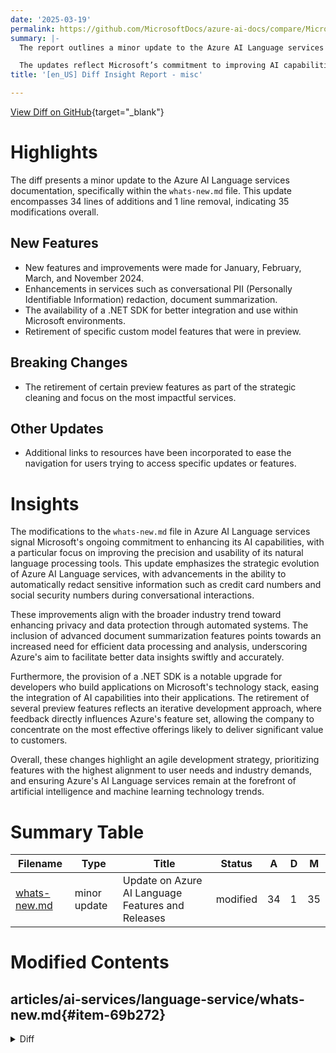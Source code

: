```yaml
---
date: '2025-03-19'
permalink: https://github.com/MicrosoftDocs/azure-ai-docs/compare/MicrosoftDocs:b32e527...MicrosoftDocs:144811f
summary: |-
  The report outlines a minor update to the Azure AI Language services documentation, specifically in the `whats-new.md` file, involving 35 modifications in total. Key features added for January, February, March, and November 2024 include enhancements in conversational PII redaction and document summarization, along with a new .NET SDK for easier integration into Microsoft environments. Some preview features are being retired as part of a focus on impactful services.

  The updates reflect Microsoft’s commitment to improving AI capabilities and natural language processing tools, especially regarding user privacy and data protection. The introduction of advanced document summarization indicates a growing need for efficient data processing. The new .NET SDK is designed to streamline AI integration for developers. Overall, the changes indicate a strategic approach to align features with user needs and industry trends, keeping Azure's AI Language services competitive in the evolving landscape of artificial intelligence.
title: '[en_US] Diff Insight Report - misc'

---
```


[View Diff on GitHub](https://github.com/MicrosoftDocs/azure-ai-docs/compare/MicrosoftDocs:b32e527...MicrosoftDocs:144811f){target="_blank"}

# Highlights

The diff presents a minor update to the Azure AI Language services documentation, specifically within the `whats-new.md` file. This update encompasses 34 lines of additions and 1 line removal, indicating 35 modifications overall. 

## New Features

- New features and improvements were made for January, February, March, and November 2024.
- Enhancements in services such as conversational PII (Personally Identifiable Information) redaction, document summarization.
- The availability of a .NET SDK for better integration and use within Microsoft environments.
- Retirement of specific custom model features that were in preview.

## Breaking Changes

- The retirement of certain preview features as part of the strategic cleaning and focus on the most impactful services.
  
## Other Updates

- Additional links to resources have been incorporated to ease the navigation for users trying to access specific updates or features.
  
# Insights

The modifications to the `whats-new.md` file in Azure AI Language services signal Microsoft's ongoing commitment to enhancing its AI capabilities, with a particular focus on improving the precision and usability of its natural language processing tools. This update emphasizes the strategic evolution of Azure AI Language services, with advancements in the ability to automatically redact sensitive information such as credit card numbers and social security numbers during conversational interactions. 

These improvements align with the broader industry trend toward enhancing privacy and data protection through automated systems. The inclusion of advanced document summarization features points towards an increased need for efficient data processing and analysis, underscoring Azure's aim to facilitate better data insights swiftly and accurately.

Furthermore, the provision of a .NET SDK is a notable upgrade for developers who build applications on Microsoft's technology stack, easing the integration of AI capabilities into their applications. The retirement of several preview features reflects an iterative development approach, where feedback directly influences Azure's feature set, allowing the company to concentrate on the most effective offerings likely to deliver significant value to customers. 

Overall, these changes highlight an agile development strategy, prioritizing features with the highest alignment to user needs and industry demands, and ensuring Azure's AI Language services remain at the forefront of artificial intelligence and machine learning technology trends.

# Summary Table
|  Filename  | Type |    Title    | Status | A  | D  | M  |
|------------|------|-------------|--------|----|----|----|
| [whats-new.md](#item-69b272) | minor update | Update on Azure AI Language Features and Releases | modified | 34 | 1 | 35 | 


# Modified Contents
## articles/ai-services/language-service/whats-new.md{#item-69b272}

<details>
<summary>Diff</summary>
````diff
@@ -15,9 +15,42 @@ ms.author: jboback
 
 Azure AI Language is updated on an ongoing basis. To stay up-to-date with recent developments, this article provides you with information about new releases and features.
 
+## March 2025
+
+* Our [Conversational PII redaction](personally-identifiable-information/how-to/redact-conversation-pii.md?tabs=client-libraries) service is now powered by an upgraded GA model. This updated 2024-02-01 version includes improved quality and accuracy in Credit card number entities and numeric identification entities, such as Social Security numbers, driver’s license numbers, policy numbers, Medicare Beneficiary Identifiers, and Financial account numbers.
+
+## February 2025
+
+* Document and text abstractive summarization is now powered by fine-tuned Phi-3.5-mini! Check out the [Announcing Blog](https://techcommunity.microsoft.com/blog/azure-ai-services-blog/exciting-update-abstractive-summarization-in-azure-ai-language-now-powered-by-ph/4369025) for more information.
+* More skills are available in [Azure AI Foundry](https://ai.azure.com): Extract key phrase, Extract named entities, Analyze sentiment and Detect language. More skills are yet to come.
+
+## January 2025
+
+* .NET SDK for Azure AI Language text analytics, [Azure.AI.Language.Text 1.0.0-beta.2](https://www.nuget.org/packages/Azure.AI.Language.Text/1.0.0-beta.2#readme-body-tab), is now available. This client library supports the latest REST API version, 2024-11-01 and 2024-11-15-preview, for the following features:
+    * Language detection
+    * Sentiment analysis
+    * Key phrase extraction
+    * Named entity recognition (NER)
+    * Personally identifiable information (PII) entity recognition
+    * Entity linking
+    * Text analytics for health 
+    * Custom named entity recognition (Custom NER)
+    * Custom text classification
+    * Extractive text summarization
+    * Abstractive text summarization
+* Custom sentiment analysis (preview), custom text analytics for health (preview) and custom summarization (preview) were retired on January 10th, 2025, as Azure AI features are constantly evaluated based on customer demand and feedback. Based on the customers’ feedback of these preview features, Microsoft has decided to retire this feature and prioritize new custom model features leveraging the power of generative AI to better serve customers’ needs. 
+
 ## November 2024
 
-* [Native document support](native-document-support/overview.md) is now available in public preview `2024-11-15-preview` without gated preview limitations.
+* Azure AI Language is moving to [Azure AI Foundry](https://ai.azure.com). These skills are now available in AI Foundry playground: Extract health information, Extract PII from conversation, Extract PII from text, Summarize text, Summarize conversation, Summarize for call center. More skills follow.  
+* Runtime Container for Conversational Language Understanding (CLU) is available for on-premise connection.
+* Both our [Text PII redaction service](personally-identifiable-information/overview.md?tabs=text-pii) and our Conversational PII service preview API (version 2024-11-15-preview) now support the option to mask detected sensitive entities with a label beyond just redaction characters. Customers can specify if personal data content such as names and phone numbers, that is, "John Doe received a call from 424-878-9192", are masked with a redaction character, that is, "******** received a call from ************", or masked with an entity label, that is, "`PERSON_1` received a call from `PHONENUMBER_1`". More on how to specify the redaction policy style for your outputs can be found in our [how-to guides](personally-identifiable-information/how-to-call.md). 
+* Native document support gating is removed with the latest API version, 2024-11-15-preview, allowing customers to access native document support for PII redaction and summarization. Key updates in this version include:
+    * Increased Maximum File Size Limits (from 1 MB to 10 MB). 
+    * Enhanced PII Redaction Customization: Customers can now specify whether they want only the redacted document or both the redacted document and a JSON file containing the detected entities.
+* Language detection is a preconfigured feature that can detect the language a document is written in and returns a language code for a wide range of languages, variants, dialects, and some regional/cultural languages. Today the general availability of [scription detection capability](language-detection/how-to/call-api.md#script-name-and-script-code), and 16 more languages support, which adds up to [139 total supported languages](language-detection/language-support.md) is announced.
+* [Named Entity Recognition service](named-entity-recognition/overview.md), [Entity Resolution](named-entity-recognition/concepts/entity-resolutions.md) was upgraded to the Entity Metadata starting in API version 2023-04-15-preview. If you're calling the preview version of the API equal or newer than 2023-04-15-preview, check out the Entity Metadata article to use the resolution feature. The service now supports the ability to specify a list of entity tags to be included into the response or excluded from the response. If a piece of text is classified as more than one entity type, the overlapPolicy parameter allows customers to specify how the service will handle the overlap. The inferenceOptions parameter allows for users to adjust the inference, such as excluding the detected entity values from being normalized and included in the metadata. Along with these optional input parameters  we support an updated output structure (with new fields tags, type, and metadata) to ensure enhanced user customization and deeper analysis Learn more on our documentation.
+* Text analytics for health (TA4H) is a preconfigured feature that extracts and labels relevant medical information from unstructured texts such as doctor's notes, discharge summaries, clinical documents, and electronic health records. Today, we released support for Fast Healthcare Interoperability Resources (FHIR) structuring and temporal [assertion detection](text-analytics-for-health/concepts/assertion-detection.md) in the Generally Available API.  
 
 ## October 2024
 
````
</details>

### Summary

```json
{
    "modification_type": "minor update",
    "modification_title": "Update on Azure AI Language Features and Releases"
}
```

### Explanation
The code diff reflects a minor update to the documentation file `whats-new.md` for Azure AI Language services, signaling several updates and feature enhancements that have been added. A total of 34 lines were introduced, while 1 line was removed, resulting in 35 changes to the document.

Key updates include:

- Introduction of new features and improvements for the months of January, February, March, and November 2024, detailing enhancements in various services such as conversational PII redaction, document summarization, .NET SDK availability, and custom model feature retirements.
- Enhanced capabilities include improved accuracy in redacting sensitive entities like credit card numbers and social security numbers, as well as the availability of advanced text analytics functionalities.
- The update also mentions the retirement of certain preview features based on customer feedback, indicating a shift in focus towards more impactful offerings leveraging generative AI.
- The document now provides links to relevant resources and updates concerning the Azure AI services, which will assist users in staying informed of ongoing changes and improvements in capabilities.


